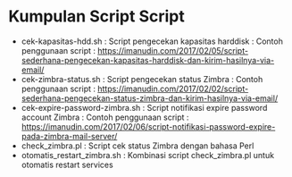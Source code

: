 # Kumpulan Script Script
- cek-kapasitas-hdd.sh : Script pengecekan kapasitas harddisk : Contoh penggunaan script : https://imanudin.com/2017/02/05/script-sederhana-pengecekan-kapasitas-harddisk-dan-kirim-hasilnya-via-email/
- cek-zimbra-status.sh : Script pengecekan status Zimbra : Contoh penggunaan script : https://imanudin.com/2017/02/02/script-sederhana-pengecekan-status-zimbra-dan-kirim-hasilnya-via-email/
- cek-expire-password-zimbra.sh : Script notifikasi expire password account Zimbra : Contoh penggunaan script : https://imanudin.com/2017/02/06/script-notifikasi-password-expire-pada-zimbra-mail-server/
- check_zimbra.pl :  Script cek status Zimbra dengan bahasa Perl
- otomatis_restart_zimbra.sh : Kombinasi script check_zimbra.pl untuk otomatis restart services
